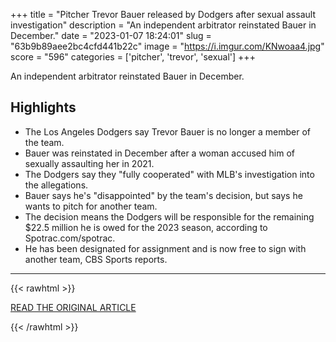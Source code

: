 +++
title = "Pitcher Trevor Bauer released by Dodgers after sexual assault investigation"
description = "An independent arbitrator reinstated Bauer in December."
date = "2023-01-07 18:24:01"
slug = "63b9b89aee2bc4cfd441b22c"
image = "https://i.imgur.com/KNwoaa4.jpg"
score = "596"
categories = ['pitcher', 'trevor', 'sexual']
+++

An independent arbitrator reinstated Bauer in December.

## Highlights

- The Los Angeles Dodgers say Trevor Bauer is no longer a member of the team.
- Bauer was reinstated in December after a woman accused him of sexually assaulting her in 2021.
- The Dodgers say they "fully cooperated" with MLB's investigation into the allegations.
- Bauer says he's "disappointed" by the team's decision, but says he wants to pitch for another team.
- The decision means the Dodgers will be responsible for the remaining $22.5 million he is owed for the 2023 season, according to Spotrac.com/spotrac.
- He has been designated for assignment and is now free to sign with another team, CBS Sports reports.

---

{{< rawhtml >}}
  <p class="article-category">
    <a target="_blank" href="https://www.cbsnews.com/news/pitcher-trevor-bauer-released-los-angeles-dodgers-sexual-assault-investigation/">READ THE ORIGINAL ARTICLE</a>
  </p>
{{< /rawhtml >}}
